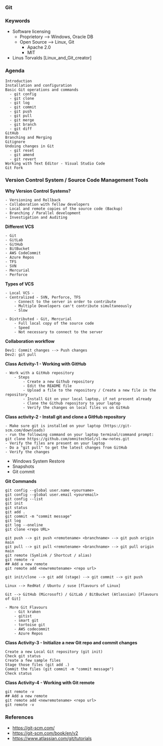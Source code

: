 ### Git

### Keywords
- Software licensing
    - Proprietory --> Windows, Oracle DB
    - Open Source --> Linux, Git
        - Apache 2.0
        - MIT
- Linus Torvalds [Linux_and_Git_creator]

### Agenda

```
Introduction
Installation and configuration
Basic Git operations and commands
  - git config
  - git clone
  - git log
  - git commit
  - git push
  - git pull
  - git merge
  - git branch
  - git diff
GitHub
Branching and Merging
Gitignore
Undoing changes in Git
  - git reset
  - git amend
  - git revert
Working with Text Editor - Visual Studio Code
Git Fork

````

### Version Control System / Source Code Management Tools

**Why Version Control Systems?**
````
- Versioning and Rollback
- Collaboration with fellow developers
- Local and remote copies of the source code (Backup)
- Branching / Parallel development
- Investigation and Auditing
````

**Different VCS**

````
- Git
- GitLab
- GitHub
- BitBucket
- AWS CodeCommit
- Azure Repos
- TFS
- SVN
- Mercurial
- Perforce
````

**Types of VCS**
````
- Local VCS - 
- Centralized - SVN, Perforce, TFS
    - Connect to the server in order to contribute
    - Multiple Developers can't contribute simultaneously
    - Slow

- Distributed - Git, Mercurial
    - Full local copy of the source code
    - Speed
    - Not necessary to connect to the server
````


**Collaboration workflow**
````
Dev1: Commit changes --> Push changes
Dev2: git pull

````

**Class Activity-1 - Working with GitHub**
````
- Work with a GitHub repository
    - Steps
        - Create a new Github repository
        - Edit the README file
        - Upload a file to the repository / Create a new file in the repository
        - Install Git on your local laptop, if not present already
        - Clone the Github repository to your laptop
        - Verify the changes on local files vs on GitHub
````

**Class activity-2 - Install git and clone a GitHub repository**
````
- Make sure git is installed on your laptop (https://git-scm.com/downloads)
- run the following command on your laptop terminal/command prompt: 
git clone https://github.com/omnitechSol/sl-mw-notes.git
- Verify the files are present on your laptop
- Do a "git pull" to get the latest changes from GitHub
- Verify the changes

````

- Windows System Restore 
- Snapshots
- Git commit

**Git Commands**
````
git config --global user.name <yourname>
git config --global user.email <youremail>
git config --list
git init
git status
git add .
git commit -m "commit message"
git log
git log --oneline
git clone <repo URL>

git push --> git push <remotename> <branchname> --> git push origin main
git pull --> git pull <remotename> <branchname> --> git pull origin main
git remote (Symlink / Shortcut / alias)
git remote -v
## Add a new remote
git remote add <newremotename> <repo url>

git init/clone --> git add (stage) --> git commit --> git push

````

````
Linux --> RedHat / Ubuntu / suse [flavours of Linux]

Git --> GitHub (Microsoft) / GitLab / BitBucket (Atlassian) [Flavours of Git]

- More Git Flavours
    - Git kraken
    - gitist
    - smart git
    - tortoise git
    - AWS codecommit
    - Azure Repos
````

**Class Activity-3 - Initialize a new Git repo and commit changes**
````
Create a new Local Git repository (git init)
Check git status
Create a few sample files
Stage those files (git add .)
Commit the files (git commit -m "commit message")
Check status
````

**Class Activity-4 - Working with Git remote**
````
git remote -v
## Add a new remote
git remote add <newremotename> <repo url>
git remote -v
````




### References
- https://git-scm.com/
- https://git-scm.com/book/en/v2
- https://www.atlassian.com/git/tutorials






